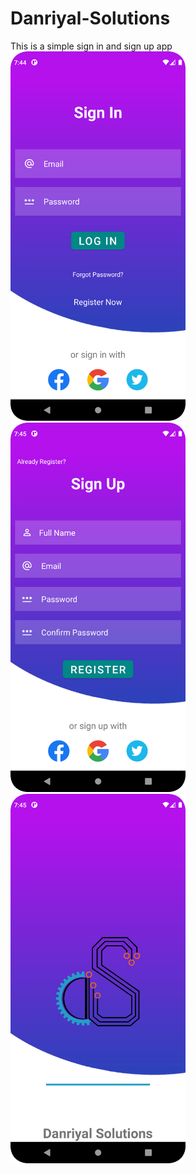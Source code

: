 # Danriyal-Solutions
This is a simple sign in and sign up app
<img src="./Sign In page.png" width= "280" title= "Sign In page sreenshot">
<img src="./Sign Up page.png" width= "280" title= "Sign UP page sreenshot">
<img src="./Splash Screen.png" width= "280" title= "Splash Screen sreenshot">
